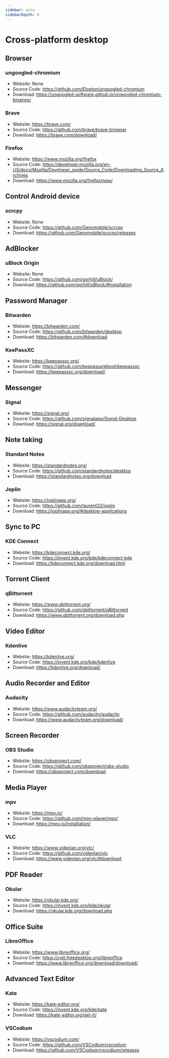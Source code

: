 ```yaml
---
sidebar: auto
sidebarDepth: 0
---
```


# Cross-platform desktop

## Browser
### ungoogled-chromium
- Website: None
- Source Code: <https://github.com/Eloston/ungoogled-chromium>
- Download: <https://ungoogled-software.github.io/ungoogled-chromium-binaries/>

### Brave
- Website: <https://brave.com/>
- Source Code: <https://github.com/brave/brave-browser>
- Download: <https://brave.com/download/>

### Firefox
- Website: <https://www.mozilla.org/firefox>
- Source Code: <https://developer.mozilla.org/en-US/docs/Mozilla/Developer_guide/Source_Code/Downloading_Source_Archives>
- Download: <https://www.mozilla.org/firefox/new/>

## Control Android device
### scrcpy
- Website: None
- Source Code: <https://github.com/Genymobile/scrcpy>
- Download: <https://github.com/Genymobile/scrcpy/releases>

## AdBlocker
### uBlock Origin
- Website: None
- Source Code: <https://github.com/gorhill/uBlock/>
- Download: <https://github.com/gorhill/uBlock/#installation>

## Password Manager
### Bitwarden
- Website: <https://bitwarden.com/>
- Source Code: <https://github.com/bitwarden/desktop>
- Download: <https://bitwarden.com/#download>

### KeePassXC
- Website: <https://keepassxc.org/>
- Source Code: <https://github.com/keepassxreboot/keepassxc>
- Download: <https://keepassxc.org/download/>

## Messenger
### Signal
- Website: <https://signal.org/>
- Source Code: <https://github.com/signalapp/Signal-Desktop>
- Download: <https://signal.org/download/>

## Note taking
### Standard Notes
- Website: <https://standardnotes.org/>
- Source Code: <https://github.com/standardnotes/desktop>
- Download: <https://standardnotes.org/download>

### Joplin
- Website: <https://joplinapp.org/>
- Source Code: <https://github.com/laurent22/joplin>
- Download: <https://joplinapp.org/#desktop-applications>

## Sync to PC
### KDE Connect
- Website: <https://kdeconnect.kde.org/>
- Source Code: <https://invent.kde.org/kde/kdeconnect-kde>
- Download: <https://kdeconnect.kde.org/download.html>

## Torrent Client
### qBittorrent
- Website: <https://www.qbittorrent.org/>
- Source Code: <https://github.com/qbittorrent/qBittorrent>
- Download: <https://www.qbittorrent.org/download.php>

## Video Editor
### Kdenlive
- Website: <https://kdenlive.org/>
- Source Code: <https://invent.kde.org/kde/kdenlive>
- Download: <https://kdenlive.org/download/>

## Audio Recorder and Editor
### Audacity
- Website: <https://www.audacityteam.org/>
- Source Code: <https://github.com/audacity/audacity>
- Download: <https://www.audacityteam.org/download/>

## Screen Recorder
### OBS Studio
- Website: <https://obsproject.com/>
- Source Code: <https://github.com/obsproject/obs-studio>
- Download: <https://obsproject.com/download>

## Media Player

### mpv
- Website: <https://mpv.io/>
- Source Code: <https://github.com/mpv-player/mpv/>
- Download: <https://mpv.io/installation/>

### VLC
- Website: <https://www.videolan.org/vlc/>
- Source Code: <https://github.com/videolan/vlc>
- Download: <https://www.videolan.org/vlc/#download>

## PDF Reader
### Okular
- Website: <https://okular.kde.org/>
- Source Code: <https://invent.kde.org/kde/okular>
- Download: <https://okular.kde.org/download.php>

## Office Suite
### LibreOffice
- Website: <https://www.libreoffice.org/>
- Source Code: <https://cgit.freedesktop.org/libreoffice>
- Download: <https://www.libreoffice.org/download/download/>

## Advanced Text Editor
### Kate
- Website: <https://kate-editor.org/>
- Source Code: <https://invent.kde.org/kde/kate>
- Download: <https://kate-editor.org/get-it/>

### VSCodium
- Website: <https://vscodium.com/>
- Source Code: <https://github.com/VSCodium/vscodium>
- Download: <https://github.com/VSCodium/vscodium/releases>
